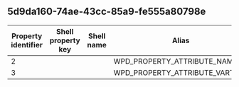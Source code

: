 ## 5d9da160-74ae-43cc-85a9-fe555a80798e

Property identifier | Shell property key | Shell name | Alias
--- | --- | --- | ---
2 |  |  | WPD_PROPERTY_ATTRIBUTE_NAME
3 |  |  | WPD_PROPERTY_ATTRIBUTE_VARTYPE

